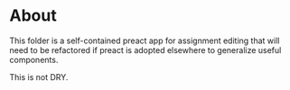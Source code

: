 # About

This folder is a self-contained preact app for assignment editing that will
need to be refactored if preact is adopted elsewhere to generalize useful
components.

This is not DRY.
